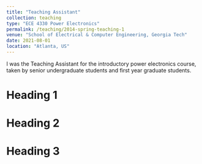 ```yaml
---
title: "Teaching Assistant"
collection: teaching
type: "ECE 4330 Power Electronics"
permalink: /teaching/2014-spring-teaching-1
venue: "School of Electrical & Computer Engineering, Georgia Tech"
date: 2021-08-01
location: "Atlanta, US"
---
```


I was the Teaching Assistant for the introductory power electronics course, taken by senior undergraduate students and first year graduate students. 

Heading 1
======

Heading 2
======

Heading 3
======
